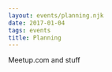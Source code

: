 ```yaml
---
layout: events/planning.njk
date: 2017-01-04
tags: events
title: Planning
---
```

Meetup.com and stuff
